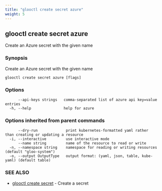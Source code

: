 ```yaml
---
title: "glooctl create secret azure"
weight: 5
---
```

## glooctl create secret azure

Create an Azure secret with the given name

### Synopsis

Create an Azure secret with the given name

```
glooctl create secret azure [flags]
```

### Options

```
      --api-keys strings   comma-separated list of azure api key=value entries
  -h, --help               help for azure
```

### Options inherited from parent commands

```
      --dry-run             print kubernetes-formatted yaml rather than creating or updating a resource
  -i, --interactive         use interactive mode
      --name string         name of the resource to read or write
  -n, --namespace string    namespace for reading or writing resources (default "gloo-system")
  -o, --output OutputType   output format: (yaml, json, table, kube-yaml) (default table)
```

### SEE ALSO

* [glooctl create secret](../glooctl_create_secret)	 - Create a secret

